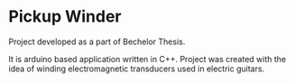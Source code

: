 # Pickup Winder

Project developed as a part of Bechelor Thesis.

It is arduino based application written in C++. Project was created with the idea of winding electromagnetic transducers used in electric guitars.

